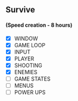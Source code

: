 ## Survive

#### (Speed creation - 8 hours)

- [x] WINDOW
- [x] GAME LOOP
- [x] INPUT
- [x] PLAYER
- [x] SHOOTING
- [x] ENEMIES
- [ ] GAME STATES
- [ ] MENUS
- [ ] POWER UPS
